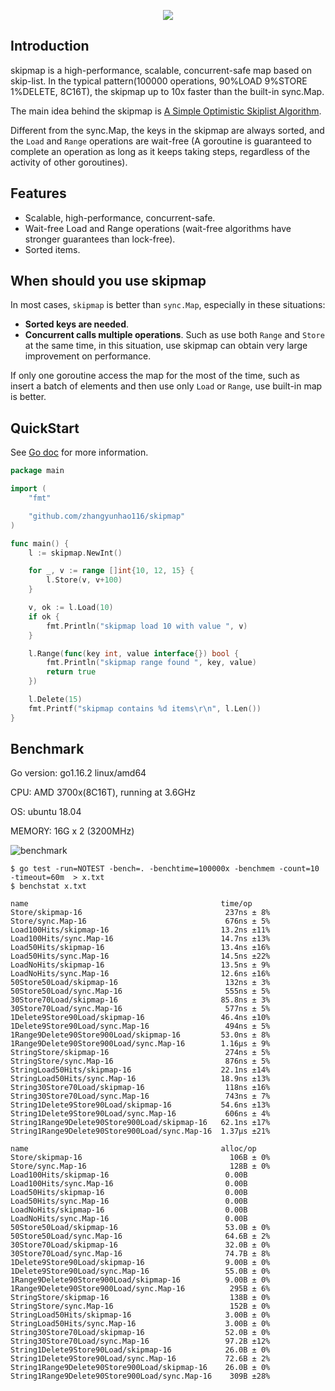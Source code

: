 <p align="center">
  <img src="https://raw.githubusercontent.com/zhangyunhao116/public-data/master/skipmap-logo.png"/>
</p>

## Introduction

skipmap is a high-performance, scalable, concurrent-safe map based on skip-list. In the typical pattern(100000 operations, 90%LOAD 9%STORE 1%DELETE, 8C16T), the skipmap up to 10x faster than the built-in sync.Map.

The main idea behind the skipmap is [A Simple Optimistic Skiplist Algorithm](<https://people.csail.mit.edu/shanir/publications/LazySkipList.pdf>).

Different from the sync.Map, the keys in the skipmap are always sorted, and the `Load` and `Range` operations are wait-free (A goroutine is guaranteed to complete an operation as long as it keeps taking steps, regardless of the activity of other goroutines).


## Features

- Scalable, high-performance, concurrent-safe.
- Wait-free Load and Range operations (wait-free algorithms have stronger guarantees than lock-free).
- Sorted items.



## When should you use skipmap

In most cases, `skipmap` is better than `sync.Map`, especially in these situations: 

- **Sorted keys are needed**.
- **Concurrent calls multiple operations**. Such as use both `Range` and `Store` at the same time, in this situation, use skipmap can obtain very large improvement on performance.

If only one goroutine access the map for the most of the time, such as insert a batch of elements and then use only `Load` or `Range`, use built-in map is better.


## QuickStart

See [Go doc](https://pkg.go.dev/github.com/zhangyunhao116/skipmap) for more information.

```go
package main

import (
	"fmt"

	"github.com/zhangyunhao116/skipmap"
)

func main() {
	l := skipmap.NewInt()

	for _, v := range []int{10, 12, 15} {
		l.Store(v, v+100)
	}

	v, ok := l.Load(10)
	if ok {
		fmt.Println("skipmap load 10 with value ", v)
	}

	l.Range(func(key int, value interface{}) bool {
		fmt.Println("skipmap range found ", key, value)
		return true
	})

	l.Delete(15)
	fmt.Printf("skipmap contains %d items\r\n", l.Len())
}

```



## Benchmark

Go version: go1.16.2 linux/amd64

CPU: AMD 3700x(8C16T), running at 3.6GHz

OS: ubuntu 18.04

MEMORY: 16G x 2 (3200MHz)

![benchmark](https://raw.githubusercontent.com/zhangyunhao116/public-data/master/skipmap-benchmark.png)

```shell
$ go test -run=NOTEST -bench=. -benchtime=100000x -benchmem -count=10 -timeout=60m  > x.txt
$ benchstat x.txt
```

```
name                                           time/op
Store/skipmap-16                                237ns ± 8%
Store/sync.Map-16                               676ns ± 5%
Load100Hits/skipmap-16                         13.2ns ±11%
Load100Hits/sync.Map-16                        14.7ns ±13%
Load50Hits/skipmap-16                          13.4ns ±16%
Load50Hits/sync.Map-16                         14.5ns ±22%
LoadNoHits/skipmap-16                          13.5ns ± 9%
LoadNoHits/sync.Map-16                         12.6ns ±16%
50Store50Load/skipmap-16                        132ns ± 3%
50Store50Load/sync.Map-16                       555ns ± 5%
30Store70Load/skipmap-16                       85.8ns ± 3%
30Store70Load/sync.Map-16                       577ns ± 5%
1Delete9Store90Load/skipmap-16                 46.4ns ±10%
1Delete9Store90Load/sync.Map-16                 494ns ± 5%
1Range9Delete90Store900Load/skipmap-16         53.0ns ± 8%
1Range9Delete90Store900Load/sync.Map-16        1.16µs ± 9%
StringStore/skipmap-16                          274ns ± 5%
StringStore/sync.Map-16                         876ns ± 5%
StringLoad50Hits/skipmap-16                    22.1ns ±14%
StringLoad50Hits/sync.Map-16                   18.9ns ±13%
String30Store70Load/skipmap-16                  118ns ±16%
String30Store70Load/sync.Map-16                 743ns ± 7%
String1Delete9Store90Load/skipmap-16           54.6ns ±13%
String1Delete9Store90Load/sync.Map-16           606ns ± 4%
String1Range9Delete90Store900Load/skipmap-16   62.1ns ±17%
String1Range9Delete90Store900Load/sync.Map-16  1.37µs ±21%

name                                           alloc/op
Store/skipmap-16                                 106B ± 0%
Store/sync.Map-16                                128B ± 0%
Load100Hits/skipmap-16                          0.00B     
Load100Hits/sync.Map-16                         0.00B     
Load50Hits/skipmap-16                           0.00B     
Load50Hits/sync.Map-16                          0.00B     
LoadNoHits/skipmap-16                           0.00B     
LoadNoHits/sync.Map-16                          0.00B     
50Store50Load/skipmap-16                        53.0B ± 0%
50Store50Load/sync.Map-16                       64.6B ± 2%
30Store70Load/skipmap-16                        32.0B ± 0%
30Store70Load/sync.Map-16                       74.7B ± 8%
1Delete9Store90Load/skipmap-16                  9.00B ± 0%
1Delete9Store90Load/sync.Map-16                 55.0B ± 0%
1Range9Delete90Store900Load/skipmap-16          9.00B ± 0%
1Range9Delete90Store900Load/sync.Map-16          295B ± 6%
StringStore/skipmap-16                           138B ± 0%
StringStore/sync.Map-16                          152B ± 0%
StringLoad50Hits/skipmap-16                     3.00B ± 0%
StringLoad50Hits/sync.Map-16                    3.00B ± 0%
String30Store70Load/skipmap-16                  52.0B ± 0%
String30Store70Load/sync.Map-16                 97.2B ±12%
String1Delete9Store90Load/skipmap-16            26.0B ± 0%
String1Delete9Store90Load/sync.Map-16           72.6B ± 2%
String1Range9Delete90Store900Load/skipmap-16    26.0B ± 0%
String1Range9Delete90Store900Load/sync.Map-16    309B ±28%
```